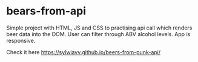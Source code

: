 # bears-from-api
Simple project with HTML, JS and CSS to practising api call which renders beer data into the DOM. User can filter through ABV alcohol levels. App is responsive.

Check it here https://sylwiavv.github.io/beers-from-punk-api/
